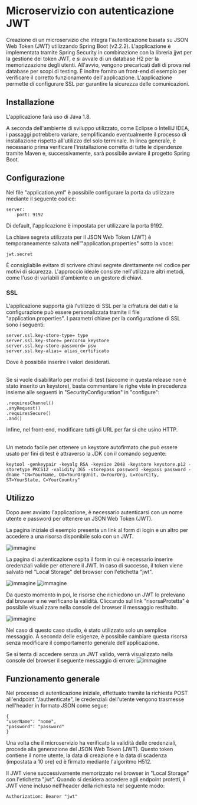 # Microservizio con autenticazione JWT

Creazione di un microservizio che integra l'autenticazione basata su JSON Web Token (JWT) utilizzando Spring Boot (v2.2.2). L'applicazione è implementata tramite Spring Security in combinazione con la libreria jjwt per la gestione dei token JWT, e si avvale di un database H2 per la memorizzazione degli utenti. All'avvio, vengono precaricati dati di prova nel database per scopi di testing. È inoltre fornito un front-end di esempio per verificare il corretto funzionamento dell'applicazione. L'applicazione permette di configurare SSL per garantire la sicurezza delle comunicazioni.


## Installazione

L'applicazione farà uso di Java 1.8.

A seconda dell'ambiente di sviluppo utilizzato, come Eclipse o IntelliJ IDEA, i passaggi potrebbero variare, semplificando eventualmente il processo di installazione rispetto all'utilizzo del solo terminale. In linea generale, è necessario prima verificare l'installazione corretta di tutte le dipendenze tramite Maven e, successivamente, sarà possibile avviare il progetto Spring Boot.


## Configurazione

Nel file "application.yml" è possibile configurare la porta da utilizzare mediante il seguente codice:
```
server:
    port: 9192
```
Di default, l'applicazione è impostata per utilizzare la porta 9192.


La chiave segreta utilizzata per il JSON Web Token (JWT) è temporaneamente salvata nell'"application.properties" sotto la voce:
```
jwt.secret
```
È consigliabile evitare di scrivere chiavi segrete direttamente nel codice per motivi di sicurezza. L'approccio ideale consiste nell'utilizzare altri metodi, come l'uso di variabili d'ambiente o un gestore di chiavi.

### SSL
L'applicazione supporta già l'utilizzo di SSL per la cifratura dei dati e la configurazione può essere personalizzata tramite il file "application.properties". I parametri chiave per la configurazione di SSL sono i seguenti:
```
server.ssl.key-store-type= type
server.ssl.key-store= percorso_keystore
server.ssl.key-store-password= psw
server.ssl.key-alias= alias_certificato
```
Dove è possibile inserire i valori desiderati.

<br>
Se si vuole disabilitarlo per motivi di test (siccome in questa release non è stato inserito un keystore), basta commentare le righe viste in precedenza insieme alle seguenti in "SecurityConfiguration" in "configure":

```
.requiresChannel()
.anyRequest()
.requiresSecure()
.and()
```
Infine, nel front-end, modificare tutti gli URL per far sì che usino HTTP.

<br>
Un metodo facile per ottenere un keystore autofirmato che può essere usato per fini di test è attraverso la JDK con il comando seguente:

```
keytool -genkeypair -keyalg RSA -keysize 2048 -keystore keystore.p12 -storetype PKCS12 -validity 365 -storepass password -keypass password -dname "CN=YourName, OU=YourOrgUnit, O=YourOrg, L=YourCity, ST=YourState, C=YourCountry"
```


## Utilizzo

Dopo aver avviato l'applicazione, è necessario autenticarsi con un nome utente e password per ottenere un JSON Web Token (JWT).

La pagina iniziale di esempio presenta un link al form di login e un altro per accedere a una risorsa disponibile solo con un JWT.


![immagine](https://github.com/123dav321/Microservizio_authJWT/assets/156787522/cf38eb83-2d71-4cd7-9c4d-f95c6f911140)


La pagina di autenticazione ospita il form in cui è necessario inserire credenziali valide per ottenere il JWT. In caso di successo, il token viene salvato nel "Local Storage" del browser con l'etichetta "jwt".

![immagine](https://github.com/123dav321/Microservizio_authJWT/assets/156787522/b51b2ddc-7b7c-4c53-84a3-6c00190c49c6)
![immagine](https://github.com/123dav321/Microservizio_authJWT/assets/156787522/cb39deed-9be2-44ef-b211-d34d3407a263)




Da questo momento in poi, le risorse che richiedono un JWT lo prelevano dal browser e ne verificano la validità. Cliccando sul link "risorsaProtetta" è possibile visualizzare nella console del browser il messaggio restituito.


![immagine](https://github.com/123dav321/Microservizio_authJWT/assets/156787522/42808a6c-aef0-4b3c-8ee7-9d578af48df7)


Nel caso di questo caso studio, è stato utilizzato solo un semplice messaggio. A seconda delle esigenze, è possibile cambiare questa risorsa senza modificare il comportamento generale dell'applicazione.


Se si tenta di accedere senza un JWT valido, verrà visualizzato nella console del browser il seguente messaggio di errore:
![immagine](https://github.com/123dav321/Microservizio_authJWT/assets/156787522/c42b85e9-24cf-45c4-8fcf-13fbbf5c7b2f)




## Funzionamento generale

Nel processo di autenticazione iniziale, effettuato tramite la richiesta POST all'endpoint "/authenticate", le credenziali dell'utente vengono trasmesse nell'header in formato JSON come segue:

```
{
"userName": "nome",
"password": "password"
}
```

Una volta che il microservizio ha verificato la validità delle credenziali, procede alla generazione del JSON Web Token (JWT). Questo token contiene il nome utente, la data di creazione e la data di scadenza (impostata a 10 ore) ed è firmato mediante l'algoritmo H512.

Il JWT viene successivamente memorizzato nel browser in "Local Storage" con l'etichetta "jwt". Quando si desidera accedere agli endpoint protetti, il JWT viene incluso nell'header della richiesta nel seguente modo:

```
Authorization: Bearer "jwt"
```

 
